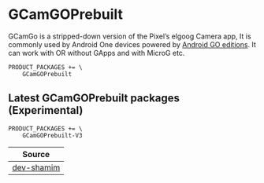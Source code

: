 # GCamGOPrebuilt

GCamGo is a stripped-down version of the Pixel’s elgoog Camera app, It is commonly used by Android One devices powered by [Android GO editions](https://www.android.com/versions/go-edition/). 
It can work with OR without GApps and with MicroG etc.


```
PRODUCT_PACKAGES += \
    GCamGOPrebuilt
```

## Latest GCamGOPrebuilt packages (Experimental)
```
PRODUCT_PACKAGES += \
    GCamGOPrebuilt-V3
```

| Source |
| ------ |
| [dev-shamim](https://www.celsoazevedo.com/files/android/google-camera/dev-shamim/) |
